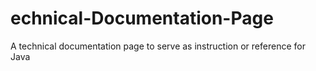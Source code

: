 # echnical-Documentation-Page
A technical documentation page to serve as instruction or reference for Java
